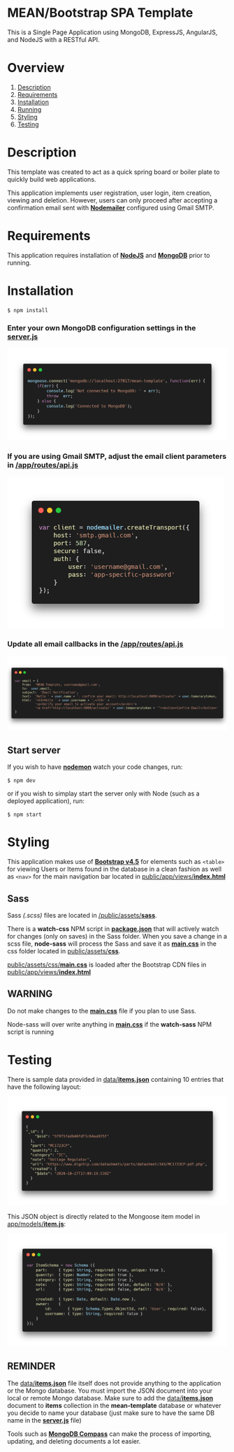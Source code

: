 
# MEAN/Bootstrap SPA Template

This is a Single Page Application using MongoDB, ExpressJS, AngularJS, and NodeJS with a RESTful API.

# Overview

1. [Description](#description)
2. [Requirements](#requirements)
3. [Installation](#installation)
4. [Running](#start-server)
5. [Styling](#styling)
6. [Testing](#testing)

# Description

This template was created to act as a quick spring board or boiler plate to quickly build web applications.

This application implements user registration, user login, item creation, viewing and deletion. However, users can only proceed after accepting a confirmation email sent with [**Nodemailer**](https://nodemailer.com/about/) configured using Gmail SMTP.

# Requirements

This application requires installation of [**NodeJS**](https://nodejs.org/) and [**MongoDB**](https://www.mongodb.com/) prior to running.

# Installation
```
$ npm install
```

### Enter your own MongoDB configuration settings in the [server.js](/server.js)

![](/pics/code-block-1.png)

### If you are using Gmail SMTP, adjust the email client parameters in [/app/routes/**api.js**](/app/routes/api.js)

![](/pics/code-block-2.png)

### Update all email callbacks in the [/app/routes/**api.js**](/app/routes/api.js)

![](/pics/code-block-3.png)

## Start server

If you wish to have [**nodemon**](https://www.npmjs.com/package/nodemon) watch your code changes, run:

```
$ npm dev
```

or if you wish to simplay start the server only with Node (such as a deployed application), run:

```
$ npm start
```

# Styling

This application makes use of [**Bootstrap v4.5**](https://getbootstrap.com/docs/4.5/getting-started/introduction/) for elements such as ```<table>``` for viewing Users or Items found in the database in a clean fashion as well as ```<nav>``` for the main navigation bar located in [public/app/views/**index.html**](/public/app/views/index.html)

## Sass

Sass *(.scss)* files are located in [/public/assets/**sass**](/public/assets/sass).

There is a **watch-css** NPM script in [**package.json**](package.json) that will actively watch for changes (only on saves) in the Sass folder. When you save a change in a scss file, **node-sass** will process the Sass and save it as [**main.css**](/public/assets/css/main.css) in the css folder located in [public/assets/**css**](/public/assets/css).

[public/assets/css/**main.css**](/public/assets/css/main.css) is loaded after the Bootstrap CDN files in [public/app/views/**index.html**](/public/app/views/index.html)

## **WARNING**

Do not make changes to the [**main.css**](/public/assets/css/main.css) file if you plan to use Sass.

Node-sass will over write anything in [**main.css**](/public/assets/css/main.css) if the **watch-sass** NPM script is running

# Testing

There is sample data provided in [data/**items.json**](/data/items.json) containing 10 entries that have the following layout:

![](/pics/code-block-4.png)

This JSON object is directly related to the Mongoose item model in [app/models/**item.js**](/app/models/item.js):

![](/pics/code-block-5.png)

## **REMINDER**

The [data/**items.json**](/data/items.json) file itself does not provide anything to the application or the Mongo database. You must import the JSON document into your local or remote Mongo database. Make sure to add the [data/**items.json**](/data/items.json) document to **items** collection in the **mean-template** database or whatever you decide to name your database (just make sure to have the same DB name in the [**server.js**](/server.js) file)

Tools such as [**MongoDB Compass**](https://www.mongodb.com/products/compass) can make the process of importing, updating, and deleting documents a lot easier.